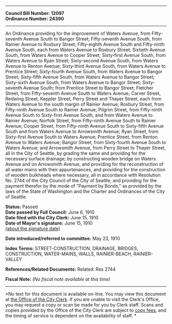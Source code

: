 * * * * *  
  
**Council Bill Number: [](#h0)[](#h2)12097**   
**Ordinance Number: 24390**  
  
* * * * *  
  
An Ordinance providing for the improvement of Waters Avenue, from Fifty-seventh Avenue South to Bangor Street; Fifty-seventh Avenue South, from Rainier Avenue to Roxbury Street; Fifty-eighth Avenue South and Fifty-ninth Avenue South, each from Waters Avenue to Roxbury Street; Sixtieth Avenue South, from Waters Avenue to Cooper Street; Sixty-first Avenue South, from Waters Avenue to Ryan Street; Sixty-second Avenue South, from Waters Avenue to Renton Avenue; Sixty-third Avenue South, from Waters Avenue to Prentice Street; Sixty-fourth Avenue South, from Waters Avenue to Bangor Street; Sixty-fifth Avenue South, from Waters Avenue to Bangor Street; Sixty-sixth Avenue South, from Waters Avenue to Bangor Street; Sixty-seventh Avenue South; from Prentice Street to Bangor Street; Fletcher Street, from Fifty-seventh Avenue South to Waters Avenue; Carver Street, Redwing Street, Keppler Street, Perry Street and Thayer Street, each from Waters Avenue to the south margin of Rainier Avenue; Roxbury Street, from Fifty-ninth Avenue South to Rainier Avenue; Pilgrim Street, from Fifty-ninth Avenue South to Sixty-first Avenue South, and from Waters Avenue to Rainier Avenue; Norfolk Street, from Fifty-ninth Avenue South to Rainier Avenue; Cooper Street, from Fifty-ninth Avenue South to Sixty-fifth Avenue South and from Waters Avenue to Arrowsmith Avenue; Ryan Street, from Sixty-first Avenue South to Waters Avenue; Prentice Street, from Renton Avenue to Waters Avenue; Bangor Street, from Sixty-fourth Avenue South to Waters Avenue; and Arrowsmith Avenue, from Perry Street to Thayer Street, all in the City of Seattle, by grading the same and providing for the necessary surface drainage; by constructing wooden bridge on Waters Avenue and on Arrowsmith Avenue, and providing for the reconstruction of all water mains with their appurtenances, and providing for the construction of wooden bulkheads where necessary, all in accordance with Resolution No. 2744 of the City Council of the City of Seattle; and providing for the payment therefor by the mode of "Payment by Bonds," as provided by the laws of the State of Washington and the Charter and Ordinances of the City of Seattle.  
  
**Status:** Passed   
**Date passed by Full Council:** June 6, 1910   
**Date filed with the City Clerk:** June 15, 1910   
**Date of Mayor's signature:** June 15, 1910   
[(about the signature date)](/~public/approvaldate.htm)   
  
  
**Date introduced/referred to committee:** May 23, 1910   
  
**Index Terms:** STREET-CONSTRUCTION, DRAINAGE, BRIDGES, CONSTRUCTION, WATER-MAINS, WALLS, RAINIER-BEACH, RAINIER-VALLEY  
  
**References/Related Documents:** Related: Res 2744  
  
**Fiscal Note:** *(No fiscal note available at this time)*  
  
* * * * *  
  
*No text for this document is available on-line. You may view this document at [the Office of the City Clerk](http://www.seattle.gov/leg/clerk/contactUs.htm). If you are unable to visit the Clerk's Office, you may request a copy or scan be made for you by Clerk staff. Scans and copies provided by the Office of the City Clerk are subject to [copy fees](http://clerk.seattle.gov/~public/clerkfees.htm), and the timing of service is dependent on the availability of staff. *  
  
  
